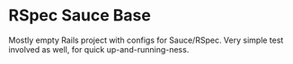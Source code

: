 RSpec Sauce Base
================

Mostly empty Rails project with configs for Sauce/RSpec. Very simple test involved as well, for quick up-and-running-ness.
